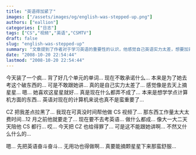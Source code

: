```yaml
---
title: "英语得加紧了"
images: ["/assets/images/og/english-was-stepped-up.png"]
authors: ["eallion"]
categories: ["日志"]
tags: ["CS","视频","英语","CSMTV"]
draft: false
slug: "english-was-stepped-up"
summary: "文章提到了作者对于学习英语的重要性的认识，他感觉自己英语实力太差，想要加紧学习。同时，他还提到了自己原本想学计算机方面的知识，但由于时间和精力有限而放弃。最后，作者还透露了与朋友之间因为一些事情而产生的矛盾，并表示不敢告诉她真相。"
date: "2008-10-20 22:54:44"
lastmod: "2008-10-20 22:54:44"
---
```


今天装了一个疯... 背了好几个单元的单词...
现在不敢承诺什么... 本来是为了她去考这个破东西的... 可是不敢跟她讲... 真的是自己实力太差了... 感觉像是去天上摘星星...
嗯... 她喜欢这星星就好...
真是现在什么都弄不成了... 本来是想学学点计算机方面的东西... 英语对现在的计算机来说也真不是蛮重要了...

CZ 把我差点拉黑了... 我现在可真没时间帮他做 CS 视频了... 那东西工作量太大太费时间...12 月之前他就要走了...
现在要不去考英语... 做什么都成... 像大一大二天天陪他 CS 都行...
哎... 今天把 CZ 也给得罪了... 可是这不能跟她讲啊... 不然又什么什么的...

嗯... 先把英语奋斗奋斗... 无用功也得做啊... 真要能摘颗星星下来那蛮舒服...
